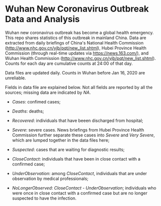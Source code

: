 # Wuhan New Coronavirus Outbreak Data and Analysis
Wuhan new coronavirus outbreak has become a global health emergency.  This repo shares statistics of this outbreak in mainland China.  Data are extracted from daily briefings of China's National Health Commission (http://www.nhc.gov.cn/yjb/pqt/new_list.shtml), Hubei Province Health Commission (through real-time updates via https://news.163.com/), and Wuhan Health Commission (http://www.nhc.gov.cn/yjb/pqt/new_list.shtml).  Counts for each day are cumulative counts at 24:00 of that day.

Data files are updated daily.  Counts in Wuhan before Jan 16, 2020 are unreliable.

Fields in data file are explained below.  Not all fields are reported by all the sources; missing data are indicated by _NA_.
- _Cases_: confimed cases;
- _Deaths_: deaths;
- _Recovered_: individuals that have beeen discharged from hospital;
- _Severe_: severe cases.  News briefings from Hubei Province Health Commission further separate these cases into _Severe_ and _Very Severe_, which are lumped together in the data files here;

- _Suspected_: cases that are waiting for diagnostic results;
- _CloseContact_: individuals that have been in close contact with a confirmed case;
- _UnderObservation_: among _CloseContact_, individuals that are under observation by medical professionals;
- _NoLongerObserved_: _CloseContact_ - _UnderObservation_; individuals who were once in close contact with a confirmed case but are no longer suspected to have the infection.
